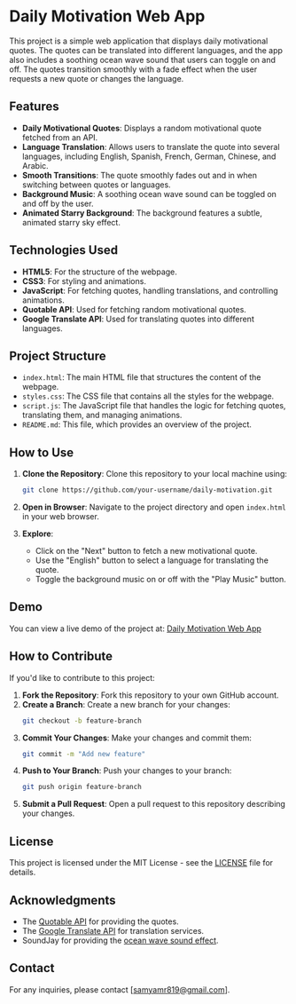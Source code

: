 # Daily Motivation Web App

This project is a simple web application that displays daily motivational quotes. The quotes can be translated into different languages, and the app also includes a soothing ocean wave sound that users can toggle on and off. The quotes transition smoothly with a fade effect when the user requests a new quote or changes the language.

## Features

- **Daily Motivational Quotes**: Displays a random motivational quote fetched from an API.
- **Language Translation**: Allows users to translate the quote into several languages, including English, Spanish, French, German, Chinese, and Arabic.
- **Smooth Transitions**: The quote smoothly fades out and in when switching between quotes or languages.
- **Background Music**: A soothing ocean wave sound can be toggled on and off by the user.
- **Animated Starry Background**: The background features a subtle, animated starry sky effect.

## Technologies Used

- **HTML5**: For the structure of the webpage.
- **CSS3**: For styling and animations.
- **JavaScript**: For fetching quotes, handling translations, and controlling animations.
- **Quotable API**: Used for fetching random motivational quotes.
- **Google Translate API**: Used for translating quotes into different languages.

## Project Structure

- `index.html`: The main HTML file that structures the content of the webpage.
- `styles.css`: The CSS file that contains all the styles for the webpage.
- `script.js`: The JavaScript file that handles the logic for fetching quotes, translating them, and managing animations.
- `README.md`: This file, which provides an overview of the project.

## How to Use

1. **Clone the Repository**: Clone this repository to your local machine using:
    ```sh
    git clone https://github.com/your-username/daily-motivation.git
    ```

2. **Open in Browser**: Navigate to the project directory and open `index.html` in your web browser.

3. **Explore**:
   - Click on the "Next" button to fetch a new motivational quote.
   - Use the "English" button to select a language for translating the quote.
   - Toggle the background music on or off with the "Play Music" button.

## Demo

You can view a live demo of the project at: [Daily Motivation Web App](https://dailymotivation-quotes.netlify.app/)

## How to Contribute

If you'd like to contribute to this project:

1. **Fork the Repository**: Fork this repository to your own GitHub account.
2. **Create a Branch**: Create a new branch for your changes:
    ```sh
    git checkout -b feature-branch
    ```
3. **Commit Your Changes**: Make your changes and commit them:
    ```sh
    git commit -m "Add new feature"
    ```
4. **Push to Your Branch**: Push your changes to your branch:
    ```sh
    git push origin feature-branch
    ```
5. **Submit a Pull Request**: Open a pull request to this repository describing your changes.

## License

This project is licensed under the MIT License - see the [LICENSE](LICENSE) file for details.

## Acknowledgments

- The [Quotable API](https://github.com/lukePeavey/quotable) for providing the quotes.
- The [Google Translate API](https://cloud.google.com/translate) for translation services.
- SoundJay for providing the [ocean wave sound effect](https://www.soundjay.com/nature/sounds/ocean-wave-1.mp3).

## Contact

For any inquiries, please contact [samyamr819@gmail.com].
